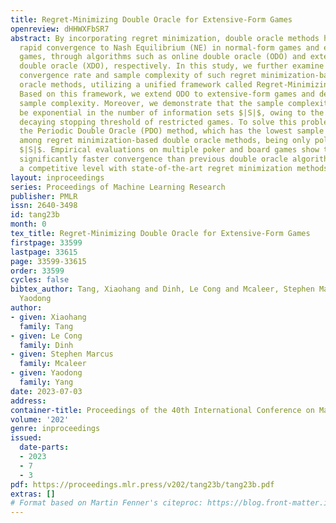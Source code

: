 ```yaml
---
title: Regret-Minimizing Double Oracle for Extensive-Form Games
openreview: dHHWXFbSR7
abstract: By incorporating regret minimization, double oracle methods have demonstrated
  rapid convergence to Nash Equilibrium (NE) in normal-form games and extensive-form
  games, through algorithms such as online double oracle (ODO) and extensive-form
  double oracle (XDO), respectively. In this study, we further examine the theoretical
  convergence rate and sample complexity of such regret minimization-based double
  oracle methods, utilizing a unified framework called Regret-Minimizing Double Oracle.
  Based on this framework, we extend ODO to extensive-form games and determine its
  sample complexity. Moreover, we demonstrate that the sample complexity of XDO can
  be exponential in the number of information sets $|S|$, owing to the exponentially
  decaying stopping threshold of restricted games. To solve this problem, we propose
  the Periodic Double Oracle (PDO) method, which has the lowest sample complexity
  among regret minimization-based double oracle methods, being only polynomial in
  $|S|$. Empirical evaluations on multiple poker and board games show that PDO achieves
  significantly faster convergence than previous double oracle algorithms and reaches
  a competitive level with state-of-the-art regret minimization methods.
layout: inproceedings
series: Proceedings of Machine Learning Research
publisher: PMLR
issn: 2640-3498
id: tang23b
month: 0
tex_title: Regret-Minimizing Double Oracle for Extensive-Form Games
firstpage: 33599
lastpage: 33615
page: 33599-33615
order: 33599
cycles: false
bibtex_author: Tang, Xiaohang and Dinh, Le Cong and Mcaleer, Stephen Marcus and Yang,
  Yaodong
author:
- given: Xiaohang
  family: Tang
- given: Le Cong
  family: Dinh
- given: Stephen Marcus
  family: Mcaleer
- given: Yaodong
  family: Yang
date: 2023-07-03
address: 
container-title: Proceedings of the 40th International Conference on Machine Learning
volume: '202'
genre: inproceedings
issued:
  date-parts:
  - 2023
  - 7
  - 3
pdf: https://proceedings.mlr.press/v202/tang23b/tang23b.pdf
extras: []
# Format based on Martin Fenner's citeproc: https://blog.front-matter.io/posts/citeproc-yaml-for-bibliographies/
---
```

